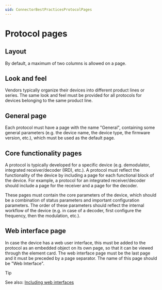 ```yaml
---
uid: ConnectorBestPracticesProtocolPages
---
```


# Protocol pages

## Layout

By default, a maximum of two columns is allowed on a page.

## Look and feel

Vendors typically organize their devices into different product lines or series. The same look and feel must be provided for all protocols for devices belonging to the same product line.

## General page

Each protocol must have a page with the name "General", containing some general parameters (e.g. the device name, the device type, the firmware version, etc.), which must be used as the default page.

## Core functionality pages

A protocol is typically developed for a specific device (e.g. demodulator, integrated receiver/decoder (IRD), etc.). A protocol must reflect the functionality of the device by including a page for each functional block of the device. For example, a protocol for an integrated receiver/decoder should include a page for the receiver and a page for the decoder.

These pages must contain the core parameters of the device, which should be a combination of status parameters and important configuration parameters. The order of these parameters should reflect the internal workflow of the device (e.g. in case of a decoder, first configure the frequency, then the modulation, etc.).

## Web interface page

In case the device has a web user interface, this must be added to the protocol as an embedded object on its own page, so that it can be viewed through the element card. The web interface page must be the last page and it must be preceded by a page separator. The name of this page should be "Web Interface".

> [!TIP]
> See also: [Including web interfaces](xref:Protocol.Display-pageOrder#including-web-interfaces)